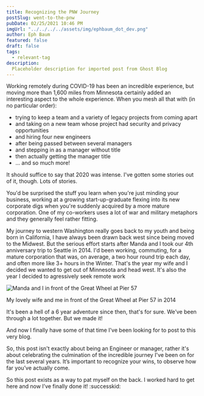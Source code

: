 ```yaml
---
title: Recognizing the PNW Journey
postSlug: went-to-the-pnw
pubDate: 02/25/2021 10:46 PM
imgUrl: "../../../../assets/img/ephbaum_dot_dev.png"
author: Eph Baum
featured: false
draft: false
tags:
  - relevant-tag
description:
  Placeholder description for imported post from Ghost Blog
---
```


Working remotely during COVID-19 has been an incredible experience, but moving more than 1,600 miles from Minnesota certainly added an interesting aspect to the whole experience. When you mesh all that with (in no particular order):

*   trying to keep a team and a variety of legacy projects from coming apart
*   and taking on a new team whose project had security and privacy opportunities
*   and hiring four new engineers
*   after being passed between several managers
*   and stepping in as a manager without title
*   then actually getting the manager title
*   ... and so much more!

It should suffice to say that 2020 was intense. I've gotten some stories out of it, though. Lots of stories.

You'd be surprised the stuff you learn when you're just minding your business, working at a growing start-up-graduate flexing into its new corporate digs when you're suddenly acquired by a more mature corporation. One of my co-workers uses a lot of war and military metaphors and they generally feel rather fitting.

My journey to western Washington really goes back to my youth and being born in California, I have always been drawn back west since being moved to the Midwest. But the serious effort starts after Manda and I took our 4th anniversary trip to Seattle in 2014. I'd been working, commuting, for a mature corporation that was, on average, a two hour round trip each day, and often more like 3+ hours in the Winter. That's the year my wife and I decided we wanted to get out of Minnesota and head west. It's also the year I decided to agressively seek remote work  

![Manda and I in front of the Great Wheel at Pier 57](__GHOST_URL__/content/images/2021/02/FA362562-04AB-4715-A2C7-7CF55A5EFBD3.jpeg)

My lovely wife and me in front of the Great Wheel at Pier 57 in 2014

It's been a hell of a 6 year adventure since then, that's for sure. We’ve been through a lot together. But we made it!

And now I finally have some of that time I've been looking for to post to this very blog.

So, this post isn't exactly about being an Engineer or manager, rather it's about celebrating the culmination of the incredible journey I've been on for the last several years. It’s important to recognize your wins, to observe how far you’ve actually come.

So this post exists as a way to pat myself on the back. I worked hard to get here and now I’ve finally done it! :successkid:
